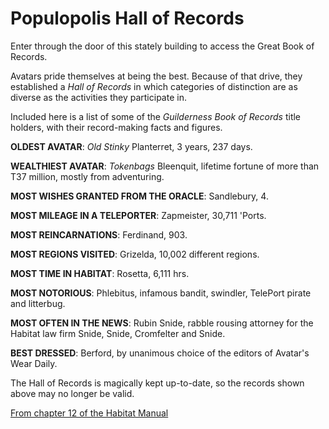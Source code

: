 # Populopolis Hall of Records

Enter through the door of this stately building to access the Great Book of Records.

Avatars pride themselves at being the best. Because of that drive, they established a *Hall of Records* in which categories of distinction are as diverse as the activities they participate in.

Included here is a list of some of the *Guilderness Book of Records* title holders, with their record-making facts and figures.

**OLDEST AVATAR**: *Old Stinky* Planterret, 3 years, 237 days.

**WEALTHIEST AVATAR**: *Tokenbags* Bleenquit, lifetime fortune of more than T37 million, mostly from adventuring.

**MOST WISHES GRANTED FROM THE ORACLE**: Sandlebury, 4.

**MOST MILEAGE IN A TELEPORTER**: Zapmeister, 30,711 'Ports.

**MOST REINCARNATIONS**: Ferdinand, 903.

**MOST REGIONS VISITED**: Grizelda, 10,002 different regions.

**MOST TIME IN HABITAT**: Rosetta, 6,111 hrs.

**MOST NOTORIOUS**: Phlebitus, infamous bandit, swindler, TelePort pirate and litterbug.

**MOST OFTEN IN THE NEWS**: Rubin Snide, rabble rousing attorney for the Habitat law firm Snide, Snide, Cromfelter and Snide.

**BEST DRESSED**: Berford, by unanimous choice of the editors of Avatar's Wear Daily.

The Hall of Records is magically kept up-to-date, so the records shown above may no longer be valid.

[From chapter 12 of the Habitat Manual](https://frandallfarmer.github.io/neohabitat-doc/docs//Avatar%20Handbook.html#CHAP12)